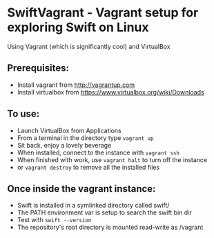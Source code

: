 # SwiftVagrant - Vagrant setup for exploring Swift on Linux

Using Vagrant (which is significantly cool) and VirtualBox

## Prerequisites:

* Install vagrant from http://vagrantup.com
* Install virtualbox from https://www.virtualbox.org/wiki/Downloads

## To use:

* Launch VirtualBox from Applications
* From a terminal in the directory type  `vagrant up`
* Sit back, enjoy a lovely beverage
* When installed, connect to the instance with `vagrant ssh`
* When finished with work, use `vagrant halt` to turn off the instance
* or `vagrant destroy` to remove all the installed files
 
## Once inside the vagrant instance:
* Swift is installed in a symlinked directory called swift/
* The PATH environment var is setup to search the swift bin dir
* Test with `swift --version`
* The repository's root directory is mounted read-write as /vagrant
